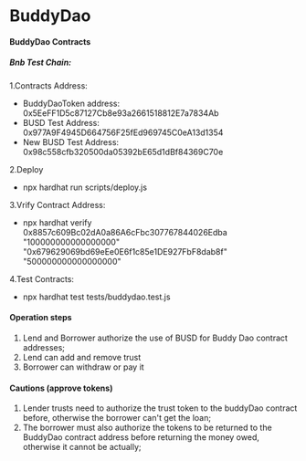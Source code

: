 # BuddyDao

#### BuddyDao Contracts

##### Bnb  Test Chain:
1.Contracts Address:  
 - BuddyDaoToken address: 0x5EeFF1D5c87127Cb8e93a2661518812E7a7834Ab
 - BUSD Test Address: 0x977A9F4945D664756F25fEd969745C0eA13d1354
 - New BUSD Test Address: 0x98c558cfb320500da05392bE65d1dBf84369C70e

2.Deploy 
 - npx hardhat run scripts/deploy.js  

3.Vrify Contract Address:
 - npx hardhat verify 0x8857c609Bc02dA0a86A6cFbc307767844026Edba "100000000000000000" "0x679629069bd69eEe0E6f1c85e1DE927FbF8dab8f" "500000000000000000"

4.Test Contracts:
 - npx hardhat test tests/buddydao.test.js


#### Operation steps
1. Lend and Borrower authorize the use of BUSD for Buddy Dao contract addresses;
2. Lend can add and remove trust
3. Borrower can withdraw or pay it


#### Cautions (approve tokens)
1. Lender trusts need to authorize the trust token to the buddyDao contract before, otherwise the borrower can't get the loan;
2. The borrower must also authorize the tokens to be returned to the BuddyDao contract address before returning the money owed, otherwise it cannot be actually;